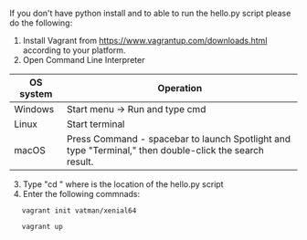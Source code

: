 If you don't have python install and to able to run the hello.py script please do the following:

1. Install Vagrant from https://www.vagrantup.com/downloads.html according to your platform.
2. Open Command Line Interpreter 

 OS system | Operation
 ------------ | -------------
| Windows | Start menu -> Run and type cmd |
| Linux  |Start terminal |
| macOS | Press Command - spacebar to launch Spotlight and type "Terminal," then double-click the search result. |
  
  3. Type "cd <path>" where <path> is the location of the hello.py script
  4. Enter the following commnads:
  
  
 ```
    vagrant init vatman/xenial64
    
    vagrant up
    
```
